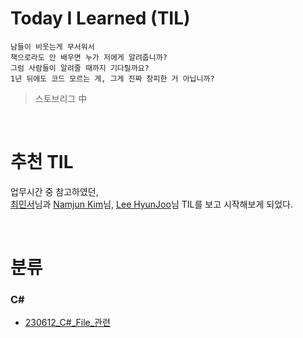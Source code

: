 # Today I Learned (TIL)

```
남들이 비웃는게 무서워서
책으로라도 안 배우면 누가 저에게 알려줍니까? 
그럼 사람들이 알려줄 때까지 기다릴까요?
1년 뒤에도 코드 모르는 게, 그게 진짜 창피한 거 아닙니까?
```
> 스토브리그 中  

<br/>

# 추천 TIL

업무시간 중 참고하였던,  
[최민서](https://github.com/mangdo/TIL)님과 [Namjun Kim](https://github.com/namjunemy/TIL)님, [Lee HyunJoo](https://wayhome25.github.io/)님 TIL를 보고 시작해보게 되었다.


<br/>

# 분류

### C#
+ [230612_C#_File_관련](https://github.com/straight28/TIL/blob/main/C%23/C%23_File_%EA%B4%80%EB%A0%A8.md)